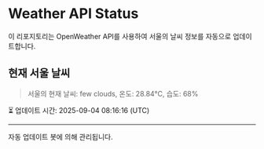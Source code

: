 
# Weather API Status

이 리포지토리는 OpenWeather API를 사용하여 서울의 날씨 정보를 자동으로 업데이트합니다.

## 현재 서울 날씨
> 서울의 현재 날씨: few clouds, 온도: 28.84°C, 습도: 68%

⏳ 업데이트 시간: 2025-09-04 08:16:16 (UTC)

---
자동 업데이트 봇에 의해 관리됩니다.

